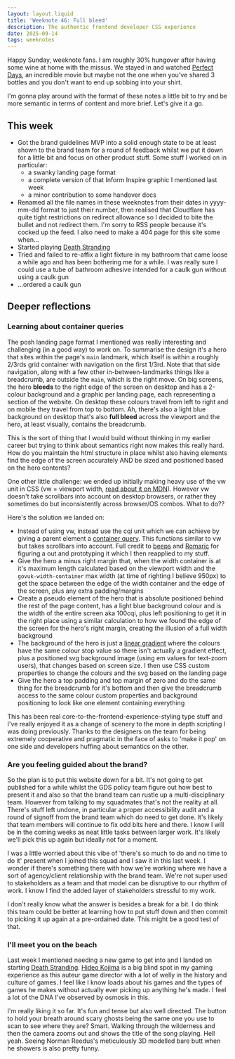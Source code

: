 ```yaml
---
layout: layout.liquid
title: 'Weeknote 46: Full bleed'
description: The authentic frontend developer CSS experience
date: 2025-09-14
tags: weeknotes
---
```


Happy Sunday, weeknote fans. I am roughly 30% hungover after having some wine at home with the missus. We stayed in and watched [Perfect Days](https://www.perfectdays-movie.jp/en/), an incredible movie but maybe not the one when you've shared 3 bottles and you don't want to end up sobbing into your shirt.

I'm gonna play around with the format of these notes a little bit to try and be more semantic in terms of content and more brief. Let's give it a go.

## This week

- Got the brand guidelines MVP into a solid enough state to be at least shown to the brand team for a round of feedback whilst we put it down for a little bit and focus on other product stuff. Some stuff I worked on in particular:
  - a swanky landing page format
  - a complete version of that Inform Inspire graphic I mentioned last week
  - a minor contribution to some handover docs
- Renamed all the file names in these weeknotes from their dates in yyyy-mm-dd format to just their number, then realised that Cloudflare has quite tight restrictions on redirect allowance so I decided to bite the bullet and not redirect them. I'm sorry to RSS people because it's cocked up the feed. I also need to make a 404 page for this site some when...
- Started playing [Death Stranding](https://en.wikipedia.org/wiki/Death_Stranding)
- Tried and failed to re-affix a light fixture in my bathroom that came loose a while ago and has been bothering me for a while. I was really sure I could use a tube of bathroom adhesive intended for a caulk gun without using a caulk gun
- ...ordered a caulk gun

## Deeper reflections

### Learning about container queries

The posh landing page format I mentioned was really interesting and challenging (in a good way) to work on. To summarise the design it's a hero that sites within the page's `main` landmark, which itself is within a roughly 2/3rds grid container with navigation on the first 1/3rd. Note that that side navigation, along with a few other in-between-landmarks things like a breadcrumb, are outside the `main`, which is the right move. On big screens, the hero **bleeds** to the right edge of the screen on desktop and has a 2-colour background and a graphic per landing page, each representing a section of the website. On desktop these colours travel from left to right and on mobile they travel from top to bottom. Ah, there's also a light blue background on desktop that's also **full bleed** across the viewport and the hero, at least visually, contains the breadcrumb.

This is the sort of thing that I would build without thinking in my earlier career but trying to think about semantics right now makes this really hard. How do you maintain the html structure in place whilst also having elements find the edge of the screen accurately AND be sized and positioned based on the hero contents?

One other little challenge: we ended up initially making heavy use of the vw unit in CSS (vw = viewport width, [read about it on MDN](https://developer.mozilla.org/en-US/docs/Learn_web_development/Core/Styling_basics/Values_and_units)). However vw doesn't take scrollbars into account on desktop browsers, or rather they sometimes do but inconsistently across browser/OS combos. What to do??

Here's the solution we landed on:

- Instead of using vw, instead use the cqi unit which we can achieve by giving a parent element a [container query](https://developer.mozilla.org/en-US/docs/Web/CSS/CSS_containment/Container_queries). This functions similar to vw but takes scrollbars into account. Full credit to [beeps](https://beeps.website/) and [Romaric](https://romaricpascal.is/) for figuring a out and prototyping it which I then reapplied to my stuff.
- Give the hero a minus right margin that, when the width container is at it's maximum length calculated based on the viewport width and the `govuk-width-container` max width (at time of righting I believe 950px) to get the space between the edge of the width container and the edge of the screen, plus any extra padding/margins
- Create a pseudo element of the hero that is absolute positioned behind the rest of the page content, has a light blue background colour and is the width of the entire screen aka 100cqi, plus left positioning to get it in the right place using a similar calculation to how we found the edge of the screen for the hero's right margin, creating the illusion of a full width background
- The background of the hero is just a [linear gradient](https://developer.mozilla.org/en-US/docs/Web/CSS/gradient/linear-gradient) where the colours have the same colour stop value so there isn't actually a gradient effect, plus a positioned svg background image (using em values for text-zoom users), that changes based on screen size. I then use CSS custom properties to change the colours and the svg based on the landing page
- Give the hero a top padding and top margin of zero and do the same thing for the breadcrumb for it's bottom and then give the breadcrumb access to the same colour custom properties and background positioning to look like one element containing everything

This has been real core-to-the-frontend-experience-styling type stuff and I've really enjoyed it as a change of scenery to the more in depth scripting I was doing previously. Thanks to the designers on the team for being extremely cooperative and pragmatic in the face of asks to 'make it pop' on one side and developers huffing about semantics on the other.

### Are you feeling guided about the brand?

So the plan is to put this website down for a bit. It's not going to get published for a while whilst the GDS policy team figure out how best to present it and also so that the brand team can rustle up a multi-disciplinary team. However from talking to my squadmates that's not the reality at all. There's stuff left undone, in particular a proper accessibility audit and a round of signoff from the brand team which do need to get done. It's likely that team members will continue to fix odd bits here and there. I know I will be in the coming weeks as neat little tasks between larger work. It's likely we'll pick this up again but ideally not for a moment.

I was a little worried about this vibe of 'there's so much to do and no time to do it' present when I joined this squad and I saw it in this last week. I wonder if there's something there with how we're working where we have a sort of agency/client relationship with the brand team. We're not super used to stakeholders as a team and that model can be disruptive to our rhythm of work. I know I find the added layer of stakeholders stressful to my work.

I don't really know what the answer is besides a break for a bit. I do think this team could be better at learning how to put stuff down and then commit to picking it up again at a pre-ordained date. This might be a good test of that.

### I'll meet you on the beach

Last week I mentioned needing a new game to get into and I landed on starting [Death Stranding](https://en.wikipedia.org/wiki/Death_Stranding). [Hideo Kojima](https://kojimaproductions.jp/) is a big blind spot in my gaming experience as this auteur game director with a lot of welly in the history and culture of games. I feel like I know loads about his games and the types of games he makes without actually ever picking up anything he's made. I feel a lot of the DNA I've observed by osmosis in this.

I'm really liking it so far. It's fun and tense but also well directed. The button to hold your breath around scary ghosts being the same one you use to scan to see where they are? Smart. Walking through the wilderness and then the camera zooms out and shows the title of the song playing. Hell yeah. Seeing Norman Reedus's meticulously 3D modelled bare butt when he showers is also pretty funny.
